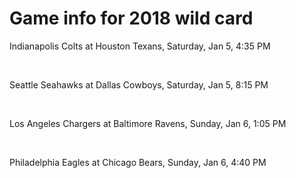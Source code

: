 # Game info for 2018 wild card

Indianapolis Colts at Houston Texans, Saturday, Jan 5, 4:35 PM


<br/>

Seattle Seahawks at Dallas Cowboys, Saturday, Jan 5, 8:15 PM


<br/>

Los Angeles Chargers at Baltimore Ravens, Sunday, Jan 6, 1:05 PM


<br/>

Philadelphia Eagles at Chicago Bears, Sunday, Jan 6, 4:40 PM

